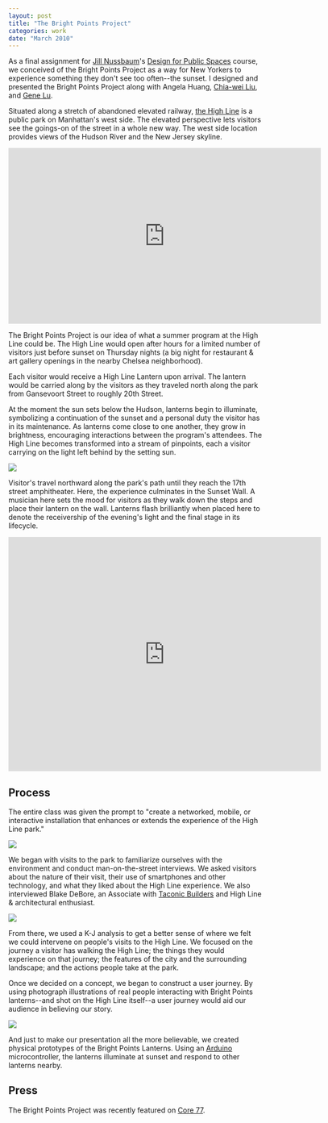 ```yaml
---
layout: post
title: "The Bright Points Project"
categories: work
date: "March 2010"
---
```


As a final assignment for [Jill Nussbaum][23]'s [Design for Public Spaces][24]
course, we conceived of the Bright Points Project as a way for New Yorkers to
experience something they don't see too often--the sunset. I designed and
presented the Bright Points Project along with Angela Huang, [Chia-wei
Liu][25], and [Gene Lu][26].

  [23]: http://interactiondesign.sva.edu/faculty/profile/jill_nussbaum/
  [24]: http://interactiondesign.sva.edu/classes/designforpublicspaces/
  [25]: http://www.csie.ntu.edu.tw/~r93122/
  [26]: http://www.genelu.com/

Situated along a stretch of abandoned elevated railway, [the High Line][27] is
a public park on Manhattan's west side. The elevated perspective lets visitors
see the goings-on of the street in a whole new way. The west side location
provides views of the Hudson River and the New Jersey skyline.

  [27]: http://thehighline.org/

<iframe src="http://player.vimeo.com/video/10528836?portrait=0" width="620" height="349" frameborder="0">hi</iframe>

The Bright Points Project is our idea of what a summer program at the High
Line could be. The High Line would open after hours for a limited number of
visitors just before sunset on Thursday nights (a big night for restaurant &
art gallery openings in the nearby Chelsea neighborhood).

Each visitor would receive a High Line Lantern upon arrival. The lantern would
be carried along by the visitors as they traveled north along the park from
Gansevoort Street to roughly 20th Street.

At the moment the sun sets below the Hudson, lanterns begin to illuminate,
symbolizing a continuation of the sunset and a personal duty the visitor has
in its maintenance. As lanterns come close to one another, they grow in
brightness, encouraging interactions between the program's attendees. The High
Line becomes transformed into a stream of pinpoints, each a visitor carrying
on the light left behind by the setting sun.

![][31]

Visitor's travel northward along the park's path until they reach the 17th
street amphitheater. Here, the experience culminates in the Sunset Wall. A
musician here sets the mood for visitors as they walk down the steps and place
their lantern on the wall. Lanterns flash brilliantly when placed here to
denote the receivership of the evening's light and the final stage in its
lifecycle.

<iframe src="http://player.vimeo.com/video/10565549?portrait=0" width="620" height="465" frameborder="0">hi</iframe>

## Process

The entire class was given the prompt to "create a networked, mobile, or
interactive installation that enhances or extends the experience of the High
Line park."

![][32]

We began with visits to the park to familiarize ourselves with the environment
and conduct man-on-the-street interviews. We asked visitors about the nature
of their visit, their use of smartphones and other technology, and what they
liked about the High Line experience. We also interviewed Blake DeBore, an
Associate with [Taconic Builders][28] and High Line & architectural
enthusiast.

  [28]: http://www.taconicbuilders.com/

![][33]

From there, we used a K-J analysis to get a better sense of where we felt we
could intervene on people's visits to the High Line. We focused on the journey
a visitor has walking the High Line; the things they would experience on that
journey; the features of the city and the surrounding landscape; and the
actions people take at the park.

Once we decided on a concept, we began to construct a user journey. By using
photograph illustrations of real people interacting with Bright Points
lanterns--and shot on the High Line itself--a user journey would aid our
audience in believing our story.

![][34]

And just to make our presentation all the more believable, we created physical
prototypes of the Bright Points Lanterns. Using an [Arduino][29]
microcontroller, the lanterns illuminate at sunset and respond to other
lanterns nearby.

  [29]: http://arduino.cc/

## Press

The Bright Points Project was recently featured on [Core 77][30].

  [30]: http://www.core77.com/blog/technology/sva_graduate_interaction_design_students_eye_the_high_line_16367.asp

  [31]: ../assets/img/portfolio/bright-points-project-0-620.jpg
  [32]: ../assets/img/portfolio/bright-points-project-4-620.png
  [33]: ../assets/img/portfolio/bright-points-project-1-620.png
  [34]: ../assets/img/portfolio/bright-points-project-3-620.jpg
